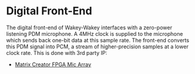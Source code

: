 # Digital Front-End

The digital front-end of Wakey-Wakey interfaces with a zero-power listening
PDM microphone. A 4MHz clock is supplied to the microphone which sends back
one-bit data at this sample rate. The front-end converts this PDM signal into
PCM, a stream of higher-precision samples at a lower clock rate. This is done
with 3rd party IP:

- [Matrix Creator FPGA Mic Array](https://github.com/matrix-io/matrix-creator-fpga/tree/master/creator_core/rtl/wb_mic_array)
